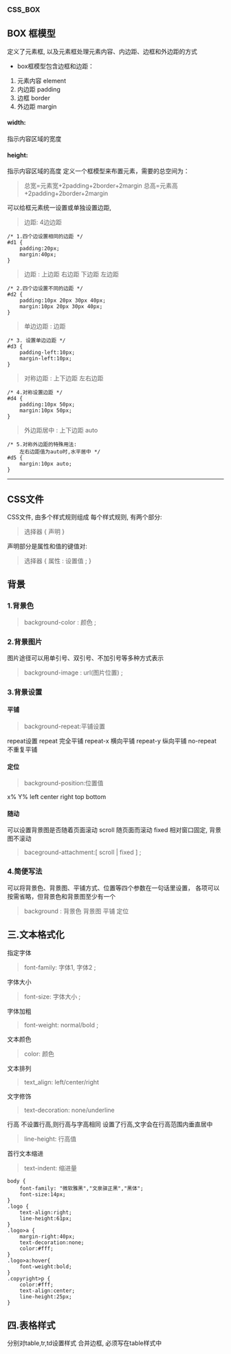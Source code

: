 ### CSS_BOX

## BOX 框模型
定义了元素框, 以及元素框处理元素内容、内边距、边框和外边距的方式

- box框模型包含边框和边距：

1. 元素内容	element
2. 内边距	padding
3. 边框		border
4. 外边距	margin

#### width:
指示内容区域的宽度
#### height: 
指示内容区域的高度
定义一个框模型来布置元素，需要的总空间为：
> 总宽=元素宽+2padding+2border+2margin
> 总高=元素高+2padding+2border+2margin

可以给框元素统一设置或单独设置边距, 
> 边距: 4边边距

	/* 1.四个边设置相同的边距 */
	#d1 {
		padding:20px;
		margin:40px;
	} 

> 边距 : 上边距 右边距 下边距 左边距

	/* 2.四个边设置不同的边距 */
	#d2 {
		padding:10px 20px 30px 40px;
		margin:10px 20px 30px 40px;
	}

> 单边边距 : 边距

	/* 3. 设置单边边距 */
	#d3 {
		padding-left:10px;
		margin-left:10px;
	}


> 对称边距 : 上下边距 左右边距

	/* 4.对称设置边距 */
	#d4 {
		padding:10px 50px;
		margin:10px 50px;
	}


> 外边距居中 : 上下边距 auto

	/* 5.对称外边距的特殊用法:
		左右边距值为auto时,水平居中 */
	#d5 {
		margin:10px auto;
	}

***

## CSS文件
CSS文件, 由多个样式规则组成
每个样式规则, 有两个部分: 
> 选择器 { 声明 }

声明部分是属性和值的键值对:
> 选择器 { 属性 : 设置值 ; }

## 背景

### 1.背景色
> background-color : 颜色 ;

### 2.背景图片
图片途径可以用单引号、双引号、不加引号等多种方式表示
> background-image : url(图片位置) ;

### 3.背景设置
#### 平铺
> background-repeat:平铺设置

repeat设置
repeat		完全平铺
repeat-x		横向平铺
repeat-y		纵向平铺
no-repeat	不重复平铺

#### 定位
> background-position:位置值

x% Y%
left
center
right
top
bottom

#### 随动
可以设置背景图是否随着页面滚动
scroll	随页面而滚动
fixed	相对窗口固定, 背景图不滚动
> baceground-attachment:[ scroll | fixed ] ;

### 4.简便写法
可以将背景色、背景图、平铺方式、位置等四个参数在一句话里设置， 各项可以按需省略，但背景色和背景图至少有一个
> background : 背景色 背景图 平铺 定位

## 三.文本格式化

指定字体
> font-family: 字体1, 字体2 ;

字体大小
> font-size: 字体大小 ;

字体加粗
> font-weight: normal/bold ;

文本颜色
> color: 颜色

文本排列
> text_align: left/center/right

文字修饰
> text-decoration: none/underline

行高
不设置行高,则行高与字高相同
设置了行高,文字会在行高范围内垂直居中
> line-height: 行高值

首行文本缩进
> text-indent: 缩进量

	body {
		font-family: "微软雅黑","文泉驿正黑","黑体";
		font-size:14px;
	}
	.logo {
		text-align:right;
		line-height:61px;
	}
	.logo>a {
		margin-right:40px;
		text-decoration:none;
		color:#fff;
	}
	.logo>a:hover{
		font-weight:bold;
	}
	.copyright>p {
		color:#fff;
		text-align:center;
		line-height:25px;
	}

## 四.表格样式

分别对table,tr,td设置样式
合并边框, 必须写在table样式中
